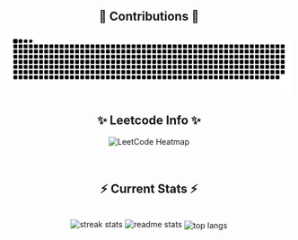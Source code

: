 <div align="center"> 
 <h2>🐍 Contributions 🐍</h2>
  <img alt="snake eating my contributions" src="https://raw.githubusercontent.com/salesp07/salesp07/output/github-contribution-grid-snake.svg" />
</div> 
   <h2 align="center">✨ Leetcode Info ✨</h2>  
  <p align="center">
<!--     <a href="https://leetcode.com/u/janhviwadhwa972/" target="_blank">
      <img align="center" src="https://assets.leetcode.com/static_assets/marketing/2024-50.gif" alt="LeetCode February Badge" height="200" width="200" />
    </a>
    <a href="https://leetcode.com/u/janhviwadhwa972/" target="_blank">
      <img align="center" src="https://leetcode.com/static/images/badges/2024/gif/2024-03.gif" alt="LeetCode March Badge" height="200" width="200" />
    </a>
    <a href="https://leetcode.com/u/janhviwadhwa972/" target="_blank">
      <img align="center" src="https://assets.leetcode.com/static_assets/marketing/2024-200.gif" alt="LeetCode 200 Problems Badge" height="200" width="200" />
    </a>
    <a href="https://leetcode.com/u/janhviwadhwa972/" target="_blank">
      <img align="center" src="https://assets.leetcode.com/static_assets/marketing/2024-100.gif" alt="LeetCode 100 Problems Badge" height="200" width="200" />
    </a>
  </p> -->
  <p align="center">
    <img align="top" src="https://leetcard.jacoblin.cool/janhviwadhwa972?theme=dark&font=Nunito&ext=heatmap" alt="LeetCode Heatmap" />  
  </p>
 
<br/>
  <h2 align="center">⚡ Current Stats ⚡</h2>
<br>
<div align=center>
  <img width=390 src="https://streak-stats.demolab.com/?user=janhviwadhwa&count_private=true&theme=react&border_radius=10" alt="streak stats"/>
  <img width=390 src="https://github-readme-stats.vercel.app/api?username=janhviwadhwa&show_icons=true&theme=react&rank_icon=github&border_radius=10" alt="readme stats" />
  <img width=325 align="center" src="https://github-readme-stats.vercel.app/api/top-langs/?username=janhviwadhwa=HTML&langs_count=8&layout=compact&theme=react&border_radius=10&size_weight=0.5&count_weight=0.5&exclude_repo=github-readme-stats" alt="top langs" />
</div>

  <br/>

<br/><br/>
